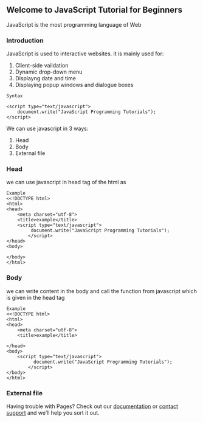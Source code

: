 ## Welcome to JavaScript Tutorial for Beginners

JavaScript is the most programming language of Web

### Introduction

JavaScript is used to interactive websites. it is mainly used for:
1. Client-side vaildation
2. Dynamic drop-down menu
3. Displayng date and time
4. Displaying popup windows	and dialogue boxes	

```Syntax	
Syntax

<script type="text/javascript">
	document.write("JavaScript Programming Tutorials");
</script>	
```

We can use javascript in 3 ways:
1. Head 
2. Body	
3. External file

### Head
we can use javascript in head tag of the html as 

```Example
Example
<<!DOCTYPE html>
<html>
<head>
	<meta charset="utf-8">
	<title>example</title>
	<script type="text/javascript">
	     document.write("JavaScript Programming Tutorials");
    	</script>
</head>
<body>

</body>
</html>	
```

### Body

we can write content in the body and call the function from javascript which is given in the head tag

```Example
Example
<<!DOCTYPE html>
<html>
<head>
	<meta charset="utf-8">
	<title>example</title>
	
</head>
<body>
	<script type="text/javascript">
	      document.write("JavaScript Programming Tutorials");
    	</script>
</body>
</html>	
```

### External file



Having trouble with Pages? Check out our [documentation](https://docs.github.com/categories/github-pages-basics/) or [contact support](https://support.github.com/contact) and we’ll help you sort it out.
